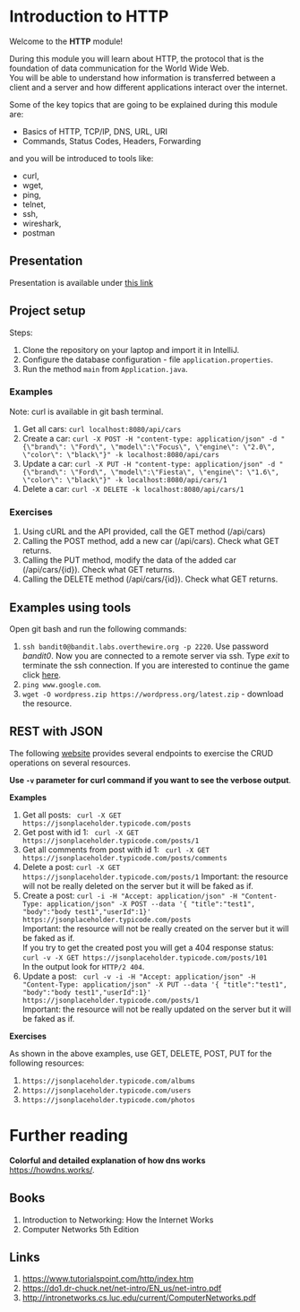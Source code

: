 # Introduction to HTTP

Welcome to the **HTTP** module!

During this module you will learn about HTTP, the protocol that is the foundation of data communication for the World Wide Web. <br>
You will be able to understand how information is transferred between a client and a server and how different applications interact over the internet.


Some of the key topics that are going to be explained during this module are:
- Basics of HTTP, TCP/IP, DNS, URL, URI
- Commands, Status Codes, Headers, Forwarding

and you will be introduced to tools like:
- curl, 
- wget, 
- ping, 
- telnet, 
- ssh, 
- wireshark, 
- postman

## Presentation
Presentation is available under [this link](https://gitlab.com/sda-international/program/java/15-http/wikis/uploads/5b1bcf706491336b1b0856da954e308d/13_HTTP.pdf)

## Project setup
Steps:
1. Clone the repository on your laptop and import it in IntelliJ.
2. Configure the database configuration - file ```application.properties```.
3. Run the method ```main``` from ```Application.java```.

### Examples
Note: curl is available in git bash terminal.
1. Get all cars: ```curl localhost:8080/api/cars```
2. Create a car: ```curl -X POST -H "content-type: application/json" -d "{\"brand\": \"Ford\", \"model\":\"Focus\", \"engine\": \"2.0\", \"color\": \"black\"}" -k localhost:8080/api/cars```
3. Update a car: ```curl -X PUT -H "content-type: application/json" -d "{\"brand\": \"Ford\", \"model\":\"Fiesta\", \"engine\": \"1.6\", \"color\": \"black\"}" -k localhost:8080/api/cars/1```
4. Delete a car: ```curl -X DELETE -k localhost:8080/api/cars/1```


### Exercises
1. Using cURL and the API provided, call the GET method (/api/cars)
2. Calling the POST method, add a new car (/api/cars). Check what GET returns.
3. Calling the PUT method, modify the data of the added car (/api/cars/{id}). Check what
   GET returns.
4. Calling the DELETE method (/api/cars/{id}). Check what GET returns.

## Examples using tools
Open git bash and run the following commands:
1. ```ssh bandit0@bandit.labs.overthewire.org -p 2220```. Use password *bandit0*. Now you are connected to a remote server via ssh. Type *exit* to terminate the ssh connection.
    If you are interested to continue the game click [here](https://overthewire.org/wargames/bandit/bandit0.html).
2. ```ping www.google.com```.
3. ```wget -O wordpress.zip https://wordpress.org/latest.zip``` - download the resource.

## REST with JSON
The following [website](https://jsonplaceholder.typicode.com/) provides several endpoints to exercise the CRUD operations on several
resources.

**Use ```-v``` parameter for curl command if you want to see the verbose output**.

**Examples**
1. Get all posts: ``` curl -X GET https://jsonplaceholder.typicode.com/posts```
2. Get post with id 1: ``` curl -X GET https://jsonplaceholder.typicode.com/posts/1```
3. Get all comments from post with id 1: ``` curl -X GET https://jsonplaceholder.typicode.com/posts/comments```
4. Delete a post: ```curl -X GET https://jsonplaceholder.typicode.com/posts/1```
Important: the resource will not be really deleted on the server but it will be faked as if.
5. Create a post: ```curl -i -H "Accept: application/json" -H "Content-Type: application/json" -X POST --data '{ "title":"test1", "body":"body test1","userId":1}' https://jsonplaceholder.typicode.com/posts```
<br/>Important: the resource will not be really created on the server but it will be faked as if.
<br/>If you try to get the created post you will get a 404 response status:
```curl -v -X GET https://jsonplaceholder.typicode.com/posts/101```
<br/> In the output look for ```HTTP/2 404```.
6. Update a post: ``` curl -v -i -H "Accept: application/json" -H "Content-Type: application/json" -X PUT --data '{ "title":"test1", "body":"body test1","userId":1}' https://jsonplaceholder.typicode.com/posts/1```
<br/>Important: the resource will not be really updated on the server but it will be faked as if.

**Exercises**

As shown in the above examples, use GET, DELETE, POST, PUT for the following resources:
1. ```https://jsonplaceholder.typicode.com/albums```
2. ```https://jsonplaceholder.typicode.com/users```
3. ```https://jsonplaceholder.typicode.com/photos```

# Further reading
**Colorful and detailed explanation of how dns works** https://howdns.works/.

## Books

1. Introduction to Networking: How the Internet Works
2. Computer Networks 5th Edition

## Links

1. https://www.tutorialspoint.com/http/index.htm
2. https://do1.dr-chuck.net/net-intro/EN_us/net-intro.pdf
3. http://intronetworks.cs.luc.edu/current/ComputerNetworks.pdf
